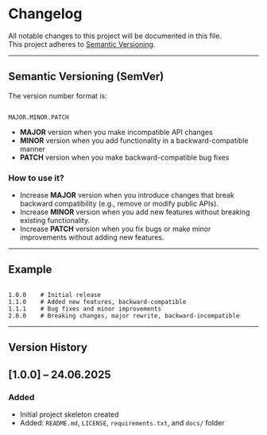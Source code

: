 # Changelog

All notable changes to this project will be documented in this file.  
This project adheres to [Semantic Versioning](https://semver.org/).

---

## Semantic Versioning (SemVer)

The version number format is:

```

MAJOR.MINOR.PATCH

```

- **MAJOR** version when you make incompatible API changes  
- **MINOR** version when you add functionality in a backward-compatible manner  
- **PATCH** version when you make backward-compatible bug fixes  

### How to use it?

- Increase **MAJOR** version when you introduce changes that break backward compatibility (e.g., remove or modify public APIs).  
- Increase **MINOR** version when you add new features without breaking existing functionality.  
- Increase **PATCH** version when you fix bugs or make minor improvements without adding new features.  

---

## Example

```

1.0.0    # Initial release
1.1.0    # Added new features, backward-compatible
1.1.1    # Bug fixes and minor improvements
2.0.0    # Breaking changes, major rewrite, backward-incompatible

```

---

## Version History

## [1.0.0] – 24.06.2025
### Added
- Initial project skeleton created  
- Added: `README.md`, `LICENSE`, `requirements.txt`, and `docs/` folder
```